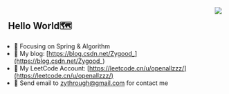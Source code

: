 <img align="right" src="https://github-readme-stats.vercel.app/api?username=openallzzz&show_icons=true&theme=radical" />
 
   ## &nbsp;&nbsp;Hello World🗺️
- :orange_book: Focusing on Spring & Algorithm
- 📖 My blog: [https://blog.csdn.net/Zygood_](https://blog.csdn.net/Zygood_)
- 🧮 My LeetCode Account: [https://leetcode.cn/u/openallzzz/](https://leetcode.cn/u/openallzzz/)
- 📧 Send email to zythrough@gmail.com for contact me


